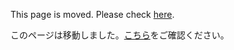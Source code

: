 This page is moved. Please check [here](document/en/Develop.md).  
  
このページは移動しました。[こちら](document/ja/Develop.md)をご確認ください。
